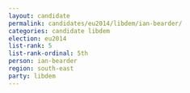 ```yaml
---
layout: candidate
permalink: candidates/eu2014/libdem/ian-bearder/
categories: candidate libdem
election: eu2014
list-rank: 5
list-rank-ordinal: 5th
person: ian-bearder
region: south-east
party: libdem
---
```

